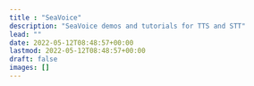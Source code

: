 ```yaml
---
title : "SeaVoice"
description: "SeaVoice demos and tutorials for TTS and STT"
lead: ""
date: 2022-05-12T08:48:57+00:00
lastmod: 2022-05-12T08:48:57+00:00
draft: false
images: []
---
```

